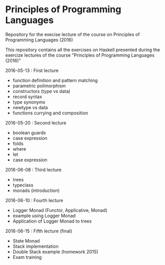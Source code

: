 # Principles of Programming Languages
Repository for the execise lecture of the course on Principles of Programming Languages (2016)

This repository contains all the exercises on Haskell presented during the exercize lectures of the course "Principles of Programming Languages (2016)"

2016-05-13 : First lecture
* function definition and pattern matching
* parametric polimorphism
* constructors (type vs data)
* record syntax
* type synonyms
* newtype vs data
* functions currying and composition

2016-05-20 : Second lecture
* boolean guards
* case expression
* folds
* where
* let
* case expression

2016-06-08 : Third lecture
* trees
* typeclass
* monads (introduction)

2016-06-10 : Fourth lecture
* Logger Monad (Functor, Applicative, Monad)
* example using Logger Monad
* Application of Logger Monad to trees

2016-06-15 : Fifth lecture (final)
* State Monad
* Stack implementation
* Double Stack example (homework 2015)
* Exam training
